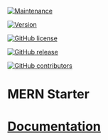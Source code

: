 [![Maintenance](https://img.shields.io/badge/Maintained%3F-yes-green.svg)](https://GitHub.com/Naereen/StrapDown.js/graphs/commit-activity)

[![Version](https://img.shields.io/badge/Version-1.0-<COLOR>.svg)](https://shields.io/)


[![GitHub license](https://img.shields.io/github/license/Naereen/StrapDown.js.svg)](https://github.com/Naereen/StrapDown.js/blob/master/LICENSE)

[![GitHub release](https://img.shields.io/github/release/Naereen/StrapDown.js.svg)](https://github.com/mern-stack/mern/releases/)

[![GitHub contributors](https://img.shields.io/github/contributors/Naereen/StrapDown.js.svg)](https://github.com/mern-stack/mern/graphs/contributors/)

# MERN Starter

# [Documentation](https://mern-stack.github.io/docs/index.html)
